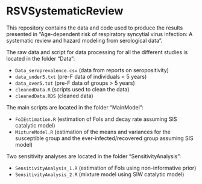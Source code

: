 # RSVSystematicReview

This repository contains the data and code used to produce the results
presented in “Age-dependent risk of respiratory syncytial virus
infection: A systematic review and hazard modeling from serological
data”.

The raw data and script for data processing for all the different
studies is located in the folder “Data”:

-   `Data_seroprevalence.csv` (data from reports on seropositivity)
-   `data_under5.txt` (pre-F data of individuals &lt; 5 years)
-   `data_over5.txt` (pre-F data of groups &gt; 5 years)
-   `cleanedData.R` (scripts used to clean the data)
-   `cleanedData.RDS` (cleaned data)

The main scripts are located in the folder “MainModel”:

-   `FoIEstimation.R` (estimation of FoIs and decay rate assuming SIS
    catalytic model)
-   `MixtureModel.R` (estimation of the means and variances for the
    susceptible group and the ever-infected/recovered group assuming SIS
    model)

Two sensitivity analyses are located in the folder
“SensitivityAnalysis”:

-   `SensitivityAnalysis_1.R` (estimation of FoIs using non-informative
    prior)
-   `SensitivityAnalysis_2.R` (mixture model using SIW catalytic model)

